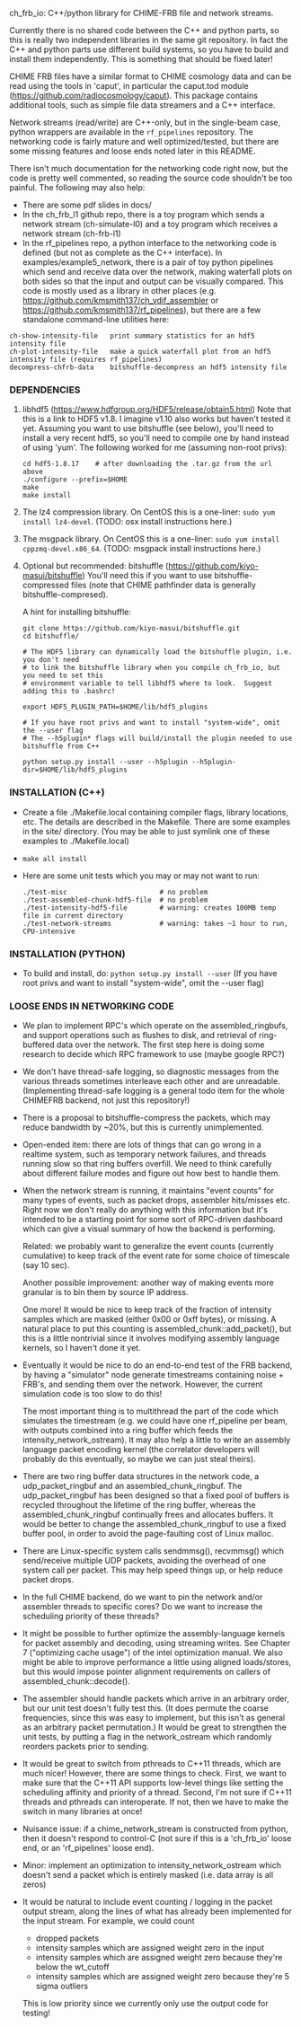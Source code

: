 ch_frb_io: C++/python library for CHIME-FRB file and network streams.

Currently there is no shared code between the C++ and python parts, so this is really two
independent libraries in the same git repository.  In fact the C++ and python parts use
different build systems, so you have to build and install them independently.  This is
something that should be fixed later!

CHIME FRB files have a similar format to CHIME cosmology data and can be read
using the tools in 'caput', in particular the caput.tod module
(https://github.com/radiocosmology/caput).
This package contains additional tools, such as simple file data streamers and a C++
interface.  

Network streams (read/write) are C++-only, but in the single-beam case, python wrappers
are available in the `rf_pipelines` repository.  The networking code is fairly mature
and well optimized/tested, but there are some missing features and loose ends noted
later in this README.

There isn't much documentation for the networking code right now, but the code is
pretty well commented, so reading the source code shouldn't be too painful.  The following
may also help:
  - There are some pdf slides in docs/
  - In the ch_frb_l1 github repo, there is a toy program which sends a network stream (ch-simulate-l0)
    and a toy program which receives a network stream (ch-frb-l1)
  - In the rf_pipelines repo, a python interface to the networking code is defined (but not
    as complete as the C++ interface).  In examples/example5_network, there is a pair of toy
    python pipelines which send and receive data over the network, making waterfall plots on
    both sides so that the input and output can be visually compared.
This code is mostly used as a library in other places (e.g. https://github.com/kmsmith137/ch_vdif_assembler
or https://github.com/kmsmith137/rf_pipelines), but there are a few standalone command-line utilities here:
```
ch-show-intensity-file   print summary statistics for an hdf5 intensity file
ch-plot-intensity-file   make a quick waterfall plot from an hdf5 intensity file (requires rf_pipelines)
decompress-chfrb-data    bitshuffle-decompress an hdf5 intensity file
```


### DEPENDENCIES

  1. libhdf5 (https://www.hdfgroup.org/HDF5/release/obtain5.html)
     Note that this is a link to HDF5 v1.8.  I imagine v1.10 also works but haven't tested it yet.
     Assuming you want to use bitshuffle (see below), you'll need to install a very recent hdf5,
     so you'll need to compile one by hand instead of using 'yum'.  The following worked for me 
     (assuming non-root privs):
     ```
     cd hdf5-1.8.17    # after downloading the .tar.gz from the url above
     ./configure --prefix=$HOME
     make
     make install
     ```

  2. The lz4 compression library.  On CentOS this is a one-liner: `sudo yum install lz4-devel`.
     (TODO: osx install instructions here.)

  3. The msgpack library.  On CentOS this is a one-liner: `sudo yum install cppzmq-devel.x86_64`.
     (TODO: msgpack install instructions here.)

  4. Optional but recommended: bitshuffle (https://github.com/kiyo-masui/bitshuffle)
     You'll need this if you want to use bitshuffle-compressed files (note that CHIME pathfinder
     data is generally bitshuffle-compresed).

     A hint for installing bitshuffle:
     ```
     git clone https://github.com/kiyo-masui/bitshuffle.git
     cd bitshuffle/

     # The HDF5 library can dynamically load the bitshuffle plugin, i.e. you don't need
     # to link the bitshuffle library when you compile ch_frb_io, but you need to set this
     # environment variable to tell libhdf5 where to look.  Suggest adding this to .bashrc!

     export HDF5_PLUGIN_PATH=$HOME/lib/hdf5_plugins

     # If you have root privs and want to install "system-wide", omit the --user flag
     # The --h5plugin* flags will build/install the plugin needed to use bitshuffle from C++

     python setup.py install --user --h5plugin --h5plugin-dir=$HOME/lib/hdf5_plugins
     ```


### INSTALLATION (C++)

  - Create a file ./Makefile.local containing compiler flags, library locations, etc.
    The details are described in the Makefile.  There are some examples in the site/
    directory.  (You may be able to just symlink one of these examples to ./Makefile.local)

  - `make all install`

  - Here are some unit tests which you may or may not want to run:
    ```
    ./test-misc                       # no problem
    ./test-assembled-chunk-hdf5-file  # no problem
    ./test-intensity-hdf5-file        # warning: creates 100MB temp file in current directory
    ./test-network-streams            # warning: takes ~1 hour to run, CPU-intensive
    ```

### INSTALLATION (PYTHON)

  - To build and install, do: `python setup.py install --user`
    (If you have root privs and want to install "system-wide", omit the --user flag)


### LOOSE ENDS IN NETWORKING CODE

  - We plan to implement RPC's which operate on the assembled_ringbufs, and support
    operations such as flushes to disk, and retrieval of ring-buffered data over the network.
    The first step here is doing some research to decide which RPC framework to use (maybe
    google RPC?)

  - We don't have thread-safe logging, so diagnostic messages from the various threads
    sometimes interleave each other and are unreadable.  (Implementing thread-safe
    logging is a general todo item for the whole CHIMEFRB backend, not just this repository!)

  - There is a proposal to bitshuffle-compress the packets, which may reduce bandwidth
    by ~20%, but this is currently unimplemented.

  - Open-ended item: there are lots of things that can go wrong in a realtime system,
    such as temporary network failures, and threads running slow so that ring buffers
    overfill.  We need to think carefully about different failure modes and figure out
    how best to handle them.

  - When the network stream is running, it maintains "event counts" for many types of
    events, such as packet drops, assembler hits/misses etc.  Right now we don't really
    do anything with this information but it's intended to be a starting point for some
    sort of RPC-driven dashboard which can give a visual summary of how the backend is
    performing.

    Related: we probably want to generalize the event counts (currently cumulative) to
    keep track of the event rate for some choice of timescale (say 10 sec).

    Another possible improvement: another way of making events more granular is to
    bin them by source IP address.

    One more!  It would be nice to keep track of the fraction of intensity samples which
    are masked (either 0x00 or 0xff bytes), or missing.  A natural place to put this counting 
    is assembled_chunk::add_packet(), but this is a little nontrivial since it involves
    modifying assembly language kernels, so I haven't done it yet.

  - Eventually it would be nice to do an end-to-end test of the FRB backend, by having
    a "simulator" node generate timestreams containing noise + FRB's, and sending them
    over the network.  However, the current simulation code is too slow to do this!

    The most important thing is to multithread the part of the code which simulates 
    the timestream (e.g. we could have one rf_pipeline per beam, with outputs combined
    into a ring buffer which feeds the intensity_network_ostream).  It may also help
    a little to write an assembly language packet encoding kernel (the correlator
    developers will probably do this eventually, so maybe we can just steal theirs).

  - There are two ring buffer data structures in the network code, a udp_packet_ringbuf
    and an assembled_chunk_ringbuf.  The udp_packet_ringbuf has been designed so that a 
    fixed pool of buffers is recycled throughout the lifetime of the ring buffer, whereas
    the assembled_chunk_ringbuf continually frees and allocates buffers.  It would be
    better to change the assembled_chunk_ringbuf to use a fixed buffer pool, in order to avoid
    the page-faulting cost of Linux malloc.

  - There are Linux-specific system calls sendmmsg(), recvmmsg() which send/receive
    multiple UDP packets, avoiding the overhead of one system call per packet.  This
    may help speed things up, or help reduce packet drops.

  - In the full CHIME backend, do we want to pin the network and/or assembler threads
    to specific cores?  Do we want to increase the scheduling priority of these threads?

  - It might be possible to further optimize the assembly-language kernels for packet assembly
    and decoding, using streaming writes.  See Chapter 7 ("optimizing cache usage") of the
    intel optimization manual.  We also might be able to improve performance a little using
    aligned loads/stores, but this would impose pointer alignment requirements on callers of
    assembled_chunk::decode().

  - The assembler should handle packets which arrive in an arbitrary order, but our
    unit test doesn't fully test this.  (It does permute the coarse frequencies, since
    this was easy to implement, but this isn't as general as an arbitrary packet permutation.)
    It would be great to strengthen the unit tests, by putting a flag in the network_ostream
    which randomly reorders packets prior to sending.

  - It would be great to switch from pthreads to C++11 threads, which are much nicer!
    However, there are some things to check.  First, we want to make sure that the C++11
    API supports low-level things like setting the scheduling affinity and priority of
    a thread.  Second, I'm not sure if C++11 threads and pthreads can interoperate.  If
    not, then we have to make the switch in many libraries at once!

  - Nuisance issue: if a chime_network_stream is constructed from python, then it doesn't
    respond to control-C (not sure if this is a 'ch_frb_io' loose end, or an 'rf_pipelines' 
    loose end).

  - Minor: implement an optimization to intensity_network_ostream which doesn't send
    a packet which is entirely masked (i.e. data array is all zeros)

  - It would be natural to include event counting / logging in the packet output stream,
    along the lines of what has already been implemented for the input stream.  For example,
    we could count
       - dropped packets
       - intensity samples which are assigned weight zero in the input
       - intensity samples which are assigned weight zero because they're below the wt_cutoff
       - intensity samples which are assigned weight zero because they're 5 sigma outliers

    This is low priority since we currently only use the output code for testing!
